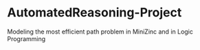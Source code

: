 # AutomatedReasoning-Project
Modeling the most efficient path problem in MiniZinc and in Logic Programming
